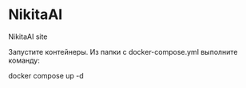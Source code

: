 # NikitaAI
 NikitaAI site


Запустите контейнеры. Из папки с docker-compose.yml выполните команду:

docker compose up -d